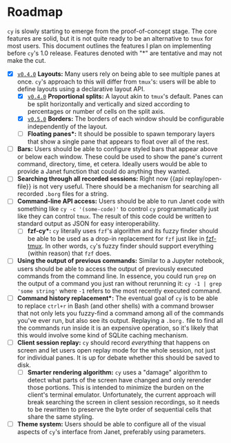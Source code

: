 # Roadmap

`cy` is slowly starting to emerge from the proof-of-concept stage. The core features are solid, but it is not quite ready to be an alternative to `tmux` for most users. This document outlines the features I plan on implementing before `cy`'s 1.0 release. Features denoted with "\*" are tentative and may not make the cut.

- [x] [`v0.4.0`](https://github.com/cfoust/cy/releases/tag/v0.4.0) **Layouts:** Many users rely on being able to see multiple panes at once. `cy`'s approach to this will differ from `tmux`'s: users will be able to define layouts using a declarative layout API.
  - [x] [`v0.4.0`](https://github.com/cfoust/cy/releases/tag/v0.4.0) **Proportional splits:** A layout akin to `tmux`'s default. Panes can be split horizontally and vertically and sized according to percentages or number of cells on the split axis.
  - [x] [`v0.5.0`](https://github.com/cfoust/cy/releases/tag/v0.5.0) **Borders:** The borders of each window should be configurable independently of the layout.
  - [ ] **Floating panes\*:** It should be possible to spawn temporary layers that show a single pane that appears to float over all of the rest.
- [ ] **Bars:** Users should be able to configure styled bars that appear above or below each window. These could be used to show the pane's current command, directory, time, et cetera. Ideally users would be able to provide a Janet function that could do anything they wanted.
- [ ] **Searching through all recorded sessions:** Right now {{api replay/open-file}} is not very useful. There should be a mechanism for searching all recorded `.borg` files for a string.
- [ ] **Command-line API access:** Users should be able to run Janet code with something like `cy -c '(some-code)'` to control `cy` programmatically just like they can control `tmux`. The result of this code could be written to standard output as JSON for easy interoperability.
  - [ ] **fzf-cy\*:** `cy` literally uses `fzf`'s algorithm and its fuzzy finder should be able to be used as a drop-in replacement for `fzf` just like in [fzf-tmux](https://github.com/junegunn/fzf/blob/master/bin/fzf-tmux). In other words, `cy`'s fuzzy finder should support everything (within reason) that `fzf` does.
- [ ] **Using the output of previous commands:** Similar to a Jupyter notebook, users should be able to access the output of previously executed commands from the command line. In essence, you could run `grep` on the output of a command you just ran without rerunning it: `cy -1 | grep 'some string'` where `-1` refers to the most recently executed command.
- [ ] **Command history replacement\*:** The eventual goal of `cy` is to be able to replace `ctrl+r` in Bash (and other shells) with a command browser that not only lets you fuzzy-find a command among all of the commands you've ever run, but also see its output. Replaying a `.borg.` file to find all the commands run inside it is an expensive operation, so it's likely that this would involve some kind of SQLite caching mechanism.
- [ ] **Client session replay:** `cy` should record _everything_ that happens on screen and let users open replay mode for the whole session, not just for individual panes. It is up for debate whether this should be saved to disk.
  - [ ] **Smarter rendering algorithm:** `cy` uses a "damage" algorithm to detect what parts of the screen have changed and only rerender those portions. This is intended to minimize the burden on the client's terminal emulator. Unfortunately, the current approach will break searching the screen in client session recordings, so it needs to be rewritten to preserve the byte order of sequential cells that share the same styling.
- [ ] **Theme system:** Users should be able to configure all of the visual aspects of `cy`'s interface from Janet, preferably using parameters.
